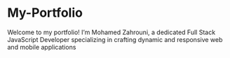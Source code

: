# My-Portfolio
Welcome to my portfolio! I’m Mohamed Zahrouni, a dedicated Full Stack JavaScript Developer specializing in crafting dynamic and responsive web and mobile applications
